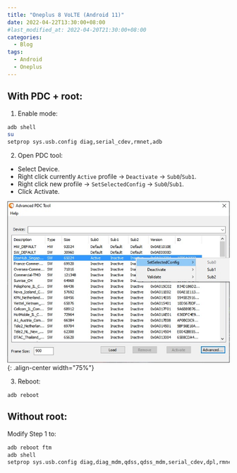 ```yaml
---
title: "Oneplus 8 VoLTE (Android 11)"
date: 2022-04-22T13:30:00+08:00
#last_modified_at: 2022-04-20T21:30:00+08:00
categories:
  - Blog
tags:
  - Android
  - Oneplus
---
```


## With PDC + root:

1. Enable mode:
```bash
adb shell
su
setprop sys.usb.config diag,serial_cdev,rmnet,adb
```

2. Open PDC tool:
- Select Device.
- Right click currently `Active` profile &rarr; `Deactivate` &rarr; `Sub0`/`Sub1`.
- Right click new profile &rarr; `SetSelectedConfig` &rarr; `Sub0`/`Sub1`.
- Click Activate.

![PDC](/assets/images/android/pdc.jpg){: .align-center width="75%"}

3. Reboot: 
```
adb reboot
```

## Without root:

Modify Step 1 to:
```bash
adb reboot ftm
adb shell
setprop sys.usb.config diag,diag_mdm,qdss,qdss_mdm,serial_cdev,dpl,rmnet,adb
```



[link]: https://forum.xda-developers.com/t/pdc-without-root-on-android-11.4200263/post-84103949